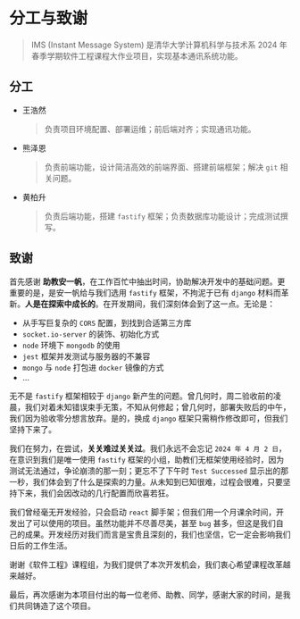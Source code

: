 # 分工与致谢

> IMS (Instant Message System) 是清华大学计算机科学与技术系 2024 年春季学期软件工程课程大作业项目，实现基本通讯系统功能。

## 分工

 - 王浩然

    > 负责项目环境配置、部署运维；前后端对齐；实现通讯功能。

 - 熊泽恩

    > 负责前端功能，设计简洁高效的前端界面、搭建前端框架；解决 `git` 相关问题。

 - 黄柏升

    > 负责后端功能，搭建 `fastify` 框架；负责数据库功能设计；完成测试撰写。

## 致谢

首先感谢 **助教安一帆**，在工作百忙中抽出时间，协助解决开发中的基础问题。更重要的是，是安一帆给与我们选用 `fastify` 框架，不拘泥于已有 `django` 材料而革新。**人是在探索中成长的**。在开发期间，我们深刻体会到了这一点。无论是：

- 从手写巨复杂的 `CORS` 配置，到找到合适第三方库
- `socket.io-server` 的装饰、初始化方式
- `node` 环境下 `mongodb` 的使用
- `jest` 框架并发测试与服务器的不兼容
- `mongo` 与 `node` 打包进 `docker` 镜像的方式
- ...

无不是 `fastify` 框架相较于 `django` 新产生的问题。曾几何时，周二验收前的凌晨，我们对着未知错误束手无策，不知从何修起；曾几何时，部署失败后的中午，我们因为验收零分想言放弃。是的，换成 `django` 框架只需稍作修改即可，但我们坚持下来了。

我们在努力，在尝试，**关关难过关关过**。我们永远不会忘记 `2024 年 4 月 2 日`，在意识到我们是唯一使用 `fastify` 框架的小组，助教们无框架使用经验时，因为测试无法通过，争论崩溃的那一刻；更忘不了下午时 `Test Successed` 显示出的那一秒，我们体会到了什么是探索的力量。从未知到已知很难，过程会很难，只要坚持下来，我们会因改动的几行配置而欣喜若狂。

我们曾经毫无开发经验，只会启动 `react` 脚手架；但我们用一个月课余时间，开发出了可以使用的项目。虽然功能并不尽善尽美，甚至 `bug` 甚多，但这是我们自己的成果。开发经历对我们而言是宝贵且深刻的，我们也坚信，它一定会影响我们日后的工作生活。

谢谢《软件工程》课程组，为我们提供了本次开发机会，我们衷心希望课程改革越来越好。

最后，再次感谢为本项目付出的每一位老师、助教、同学，感谢大家的时间，是我们共同铸造了这个项目。
